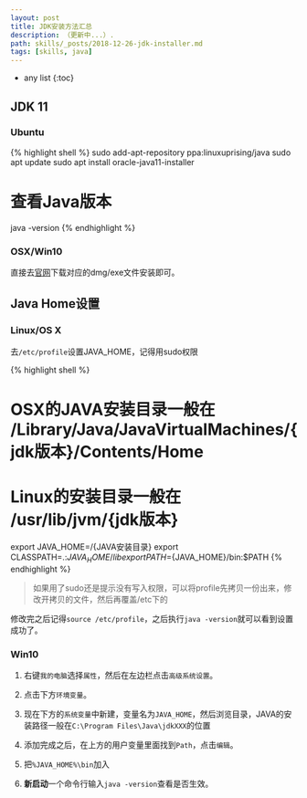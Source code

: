 ```yaml
---
layout: post
title: JDK安装方法汇总
description: （更新中...）.
path: skills/_posts/2018-12-26-jdk-installer.md
tags: [skills, java]
---
```


* any list
{:toc}

## JDK 11

### Ubuntu

{% highlight shell %}
sudo add-apt-repository ppa:linuxuprising/java
sudo apt update
sudo apt install oracle-java11-installer

# 查看Java版本
java -version
{% endhighlight %}

### OSX/Win10

直接去[官网](https://www.oracle.com/technetwork/java/javase/downloads/jdk11-downloads-5066655.html)下载对应的dmg/exe文件安装即可。

## Java Home设置

### Linux/OS X

去`/etc/profile`设置JAVA_HOME，记得用sudo权限

{% highlight shell %}

# OSX的JAVA安装目录一般在 /Library/Java/JavaVirtualMachines/{jdk版本}/Contents/Home
# Linux的安装目录一般在 /usr/lib/jvm/{jdk版本}
export JAVA_HOME=/{JAVA安装目录}
export CLASSPATH=.:${JAVA_HOME}/lib
export PATH=${JAVA_HOME}/bin:$PATH
{% endhighlight %}

> 如果用了sudo还是提示没有写入权限，可以将profile先拷贝一份出来，修改开拷贝的文件，然后再覆盖/etc下的

修改完之后记得`source /etc/profile`，之后执行`java -version`就可以看到设置成功了。


### Win10

1. 右键`我的电脑`选择`属性`，然后在左边栏点击`高级系统设置`。

2. 点击下方`环境变量`。

3. 现在下方的`系统变量`中新建，变量名为`JAVA_HOME`，然后浏览目录，JAVA的安装路径一般在`C:\Program Files\Java\jdkXXX`的位置

4. 添加完成之后，在上方的用户变量里面找到`Path`，点击`编辑`。

5. 把`%JAVA_HOME%\bin`加入

6. **新启动**一个命令行输入`java -version`查看是否生效。


